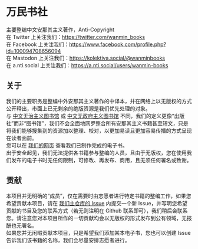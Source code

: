 # 万民书社
主要整编中文安那其主义著作，Anti-Copyright  
在 Twitter 上关注我们：https://twitter.com/wanmin_books  
在 Facebook 上关注我们：https://www.facebook.com/profile.php?id=100094708656094  
在 Mastodon 上关注我们：https://kolektiva.social/@wanminbooks  
在 a.nti.social 上关注我们：https://a.nti.social/users/wanmin-books
## 关于
我们的主要职务是整编中外安那其主义著作的中译本，并在网络上以无版权的方式公开释出，市面上已无剩余的绝版资源是我们优先处理的对象。  
与 [中文无治主义图书馆](https://zh.anarchistlibraries.net/) 或 [中文无政府主义图书馆](https://a-lib.net) 不同，我们的定义更像“出版社”而非“图书馆”，我们不会全面地网罗整合所有安那其主义书籍甚至短文，只是将我们能够搜集到的资源加以整理、校对，以更加易读且更加容易传播的方式呈现在读者面前。  
您可以在 [我们的网页](https://wanmin-books.github.io/categories) 查看我们已制作完成的电子书。  
出于安全起见，我们无法提供各书籍参与整编的人员，且由于无版权，您在使用我们发布的电子书时无任何限制，可修改、再发布、商用，且无须任何署名或致谢。
## 贡献
本项目并无明确的“成员”，仅在需要时由志愿者进行特定书籍的整编工作，如果您希望贡献本项目，请在 [我们主仓库的 Issue](https://github.com/wanmin-books/wanmin-books/issues) 内提交一个新 Issue，并写明您希望贡献的书目及您的联系方式（若无则注明在 Github 联系即可），我们稍后会联系您。请注意您对本项目所作的一切贡献均会以无版权的形式发布到公有领域，无报酬也无署名。  
如果您并无闲暇贡献本项目，只是希望我们添加某本电子书，您也可以创建 Issue 告诉我们该书籍的名称，我们会尽量安排志愿者进行。
